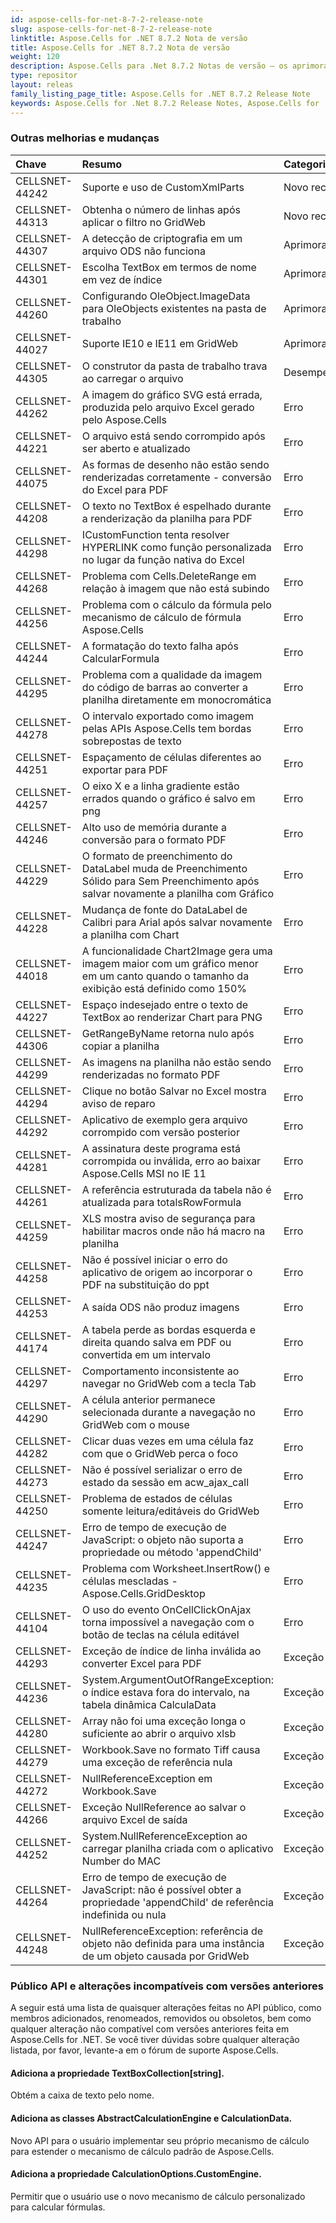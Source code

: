```yaml
---
id: aspose-cells-for-net-8-7-2-release-note
slug: aspose-cells-for-net-8-7-2-release-note
linktitle: Aspose.Cells for .NET 8.7.2 Nota de versão
title: Aspose.Cells for .NET 8.7.2 Nota de versão
weight: 120
description: Aspose.Cells para .Net 8.7.2 Notas de versão – os aprimoramentos mais recentes, novos recursos e correções
type: repositor
layout: releas
family_listing_page_title: Aspose.Cells for .NET 8.7.2 Release Note
keywords: Aspose.Cells for .Net 8.7.2 Release Notes, Aspose.Cells for .Net 8.7.2 updates and fixe
---
```

###  **Outras melhorias e mudanças**

|**Chave** |**Resumo** |**Categoria** |
| :- | :- | :- |
|CELLSNET-44242 | Suporte e uso de CustomXmlParts| Novo recurso|
|CELLSNET-44313 | Obtenha o número de linhas após aplicar o filtro no GridWeb| Novo recurso|
|CELLSNET-44307 | A detecção de criptografia em um arquivo ODS não funciona| Aprimoramento|
|CELLSNET-44301 | Escolha TextBox em termos de nome em vez de índice| Aprimoramento|
|CELLSNET-44260 | Configurando OleObject.ImageData para OleObjects existentes na pasta de trabalho| Aprimoramento|
|CELLSNET-44027 | Suporte IE10 e IE11 em GridWeb| Aprimoramento|
|CELLSNET-44305 | O construtor da pasta de trabalho trava ao carregar o arquivo| Desempenho|
|CELLSNET-44262 | A imagem do gráfico SVG está errada, produzida pelo arquivo Excel gerado pelo Aspose.Cells| Erro|
|CELLSNET-44221 | O arquivo está sendo corrompido após ser aberto e atualizado| Erro|
|CELLSNET-44075 | As formas de desenho não estão sendo renderizadas corretamente - conversão do Excel para PDF| Erro|
|CELLSNET-44208 | O texto no TextBox é espelhado durante a renderização da planilha para PDF| Erro|
|CELLSNET-44298 |ICustomFunction tenta resolver HYPERLINK como função personalizada no lugar da função nativa do Excel| Erro|
|CELLSNET-44268 | Problema com Cells.DeleteRange em relação à imagem que não está subindo| Erro|
|CELLSNET-44256 | Problema com o cálculo da fórmula pelo mecanismo de cálculo de fórmula Aspose.Cells| Erro|
|CELLSNET-44244 | A formatação do texto falha após CalcularFormula| Erro|
|CELLSNET-44295 | Problema com a qualidade da imagem do código de barras ao converter a planilha diretamente em monocromática| Erro|
|CELLSNET-44278 | O intervalo exportado como imagem pelas APIs Aspose.Cells tem bordas sobrepostas de texto| Erro|
|CELLSNET-44251 | Espaçamento de células diferentes ao exportar para PDF| Erro|
|CELLSNET-44257 | O eixo X e a linha gradiente estão errados quando o gráfico é salvo em png| Erro|
|CELLSNET-44246 | Alto uso de memória durante a conversão para o formato PDF| Erro|
|CELLSNET-44229 | O formato de preenchimento do DataLabel muda de Preenchimento Sólido para Sem Preenchimento após salvar novamente a planilha com Gráfico| Erro|
|CELLSNET-44228 | Mudança de fonte do DataLabel de Calibri para Arial após salvar novamente a planilha com Chart| Erro|
|CELLSNET-44018 | A funcionalidade Chart2Image gera uma imagem maior com um gráfico menor em um canto quando o tamanho da exibição está definido como 150%| Erro|
|CELLSNET-44227 |Espaço indesejado entre o texto de TextBox ao renderizar Chart para PNG| Erro|
|CELLSNET-44306 | GetRangeByName retorna nulo após copiar a planilha| Erro|
|CELLSNET-44299 | As imagens na planilha não estão sendo renderizadas no formato PDF| Erro|
|CELLSNET-44294 | Clique no botão Salvar no Excel mostra aviso de reparo| Erro|
|CELLSNET-44292 | Aplicativo de exemplo gera arquivo corrompido com versão posterior| Erro|
|CELLSNET-44281 | A assinatura deste programa está corrompida ou inválida, erro ao baixar Aspose.Cells MSI no IE 11| Erro|
|CELLSNET-44261 | A referência estruturada da tabela não é atualizada para totalsRowFormula| Erro|
|CELLSNET-44259 | XLS mostra aviso de segurança para habilitar macros onde não há macro na planilha| Erro|
|CELLSNET-44258 | Não é possível iniciar o erro do aplicativo de origem ao incorporar o PDF na substituição do ppt| Erro|
|CELLSNET-44253 | A saída ODS não produz imagens| Erro|
|CELLSNET-44174 | A tabela perde as bordas esquerda e direita quando salva em PDF ou convertida em um intervalo| Erro|
|CELLSNET-44297 | Comportamento inconsistente ao navegar no GridWeb com a tecla Tab| Erro|
|CELLSNET-44290 | A célula anterior permanece selecionada durante a navegação no GridWeb com o mouse| Erro|
|CELLSNET-44282 |Clicar duas vezes em uma célula faz com que o GridWeb perca o foco| Erro|
|CELLSNET-44273 | Não é possível serializar o erro de estado da sessão em acw_ajax_call| Erro|
|CELLSNET-44250 | Problema de estados de células somente leitura/editáveis do GridWeb| Erro|
|CELLSNET-44247 | Erro de tempo de execução de JavaScript: o objeto não suporta a propriedade ou método 'appendChild'| Erro|
|CELLSNET-44235 | Problema com Worksheet.InsertRow() e células mescladas - Aspose.Cells.GridDesktop| Erro|
|CELLSNET-44104 | O uso do evento OnCellClickOnAjax torna impossível a navegação com o botão de teclas na célula editável| Erro|
|CELLSNET-44293 | Exceção de índice de linha inválida ao converter Excel para PDF| Exceção|
|CELLSNET-44236 | System.ArgumentOutOfRangeException: o índice estava fora do intervalo, na tabela dinâmica CalculaData| Exceção|
|CELLSNET-44280 | Array não foi uma exceção longa o suficiente ao abrir o arquivo xlsb| Exceção|
|CELLSNET-44279 | Workbook.Save no formato Tiff causa uma exceção de referência nula| Exceção|
|CELLSNET-44272 | NullReferenceException em Workbook.Save| Exceção|
|CELLSNET-44266 | Exceção NullReference ao salvar o arquivo Excel de saída| Exceção|
|CELLSNET-44252 | System.NullReferenceException ao carregar planilha criada com o aplicativo Number do MAC| Exceção|
|CELLSNET-44264 |Erro de tempo de execução de JavaScript: não é possível obter a propriedade 'appendChild' de referência indefinida ou nula| Exceção|
|CELLSNET-44248 | NullReferenceException: referência de objeto não definida para uma instância de um objeto causada por GridWeb| Exceção|
###  **Público API e alterações incompatíveis com versões anteriores**
A seguir está uma lista de quaisquer alterações feitas no API público, como membros adicionados, renomeados, removidos ou obsoletos, bem como qualquer alteração não compatível com versões anteriores feita em Aspose.Cells for .NET. Se você tiver dúvidas sobre qualquer alteração listada, por favor, levante-a em o fórum de suporte Aspose.Cells.
####  **Adiciona a propriedade TextBoxCollection[string].**
Obtém a caixa de texto pelo nome.
####  **Adiciona as classes AbstractCalculationEngine e CalculationData.**
Novo API para o usuário implementar seu próprio mecanismo de cálculo para estender o mecanismo de cálculo padrão de Aspose.Cells.
####  **Adiciona a propriedade CalculationOptions.CustomEngine.**
Permitir que o usuário use o novo mecanismo de cálculo personalizado para calcular fórmulas.

